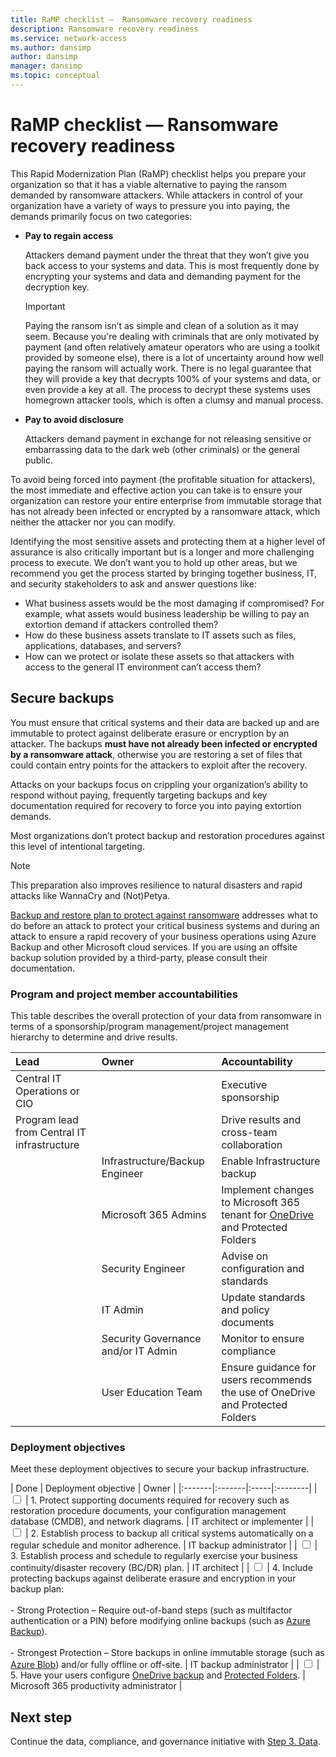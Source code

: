 ```yaml
---
title: RaMP checklist —  Ransomware recovery readiness
description: Ransomware recovery readiness 
ms.service: network-access
ms.author: dansimp
author: dansimp
manager: dansimp
ms.topic: conceptual
---
```


# RaMP checklist —  Ransomware recovery readiness

This Rapid Modernization Plan (RaMP) checklist helps you prepare your organization so that it has a viable alternative to paying the ransom demanded by ransomware attackers. While attackers in control of your organization have a variety of ways to pressure you into paying, the demands primarily focus on two categories:

- **Pay to regain access**

  Attackers demand payment under the threat that they won’t give you back access to your systems and data. This is most frequently done by encrypting your systems and data and demanding payment for the decryption key. 

  >[!Important]
  >Paying the ransom isn’t as simple and clean of a solution as it may seem. Because you're dealing with criminals that are only motivated by payment (and often relatively amateur operators who are using a toolkit provided by someone else), there is a lot of uncertainty around how well paying the ransom will actually work. There is no legal guarantee that they will provide a key that decrypts 100% of your systems and data, or even provide a key at all. The process to decrypt these systems uses homegrown attacker tools, which is often a clumsy and manual process.
  >

- **Pay to avoid disclosure**

   Attackers demand payment in exchange for not releasing sensitive or embarrassing data to the dark web (other criminals) or the general public. 

To avoid being forced into payment (the profitable situation for attackers), the most immediate and effective action you can take is to ensure your organization can restore your entire enterprise from immutable storage that has not already been infected or encrypted by a ransomware attack, which neither the attacker nor you can modify. 

Identifying the most sensitive assets and protecting them at a higher level of assurance is also critically important but is a longer and more challenging process to execute. We don’t want you to hold up other areas, but we recommend you get the process started by bringing together business, IT, and security stakeholders to ask and answer questions like: 

- What business assets would be the most damaging if compromised? For example, what assets would business leadership be willing to pay an extortion demand if attackers controlled them? 
- How do these business assets translate to IT assets such as files, applications, databases, and servers?
- How can we protect or isolate these assets so that attackers with access to the general IT environment can’t access them? 

## Secure backups

You must ensure that critical systems and their data are backed up and are immutable to protect against deliberate erasure or encryption by an attacker. The backups **must have not already been infected or encrypted by a ransomware attack**, otherwise you are restoring a set of files that could contain entry points for the attackers to exploit after the recovery.

Attacks on your backups focus on crippling your organization’s ability to respond without paying, frequently targeting backups and key documentation required for recovery to force you into paying extortion demands. 

Most organizations don’t protect backup and restoration procedures against this level of intentional targeting. 

>[!Note]
>This preparation also improves resilience to natural disasters and rapid attacks like WannaCry and (Not)Petya.
>

[Backup and restore plan to protect against ransomware](/security/compass/backup-plan-to-protect-against-ransomware) addresses what to do before an attack to protect your critical business systems and during an attack to ensure a rapid recovery of your business operations using Azure Backup and other Microsoft cloud services. If you are using an offsite backup solution provided by a third-party, please consult their documentation.

### Program and project member accountabilities

This table describes the overall protection of your data from ransomware in terms of a sponsorship/program management/project management hierarchy to determine and drive results.

| Lead | Owner | Accountability |
|:-------|:-------|:-----|
| Central IT Operations or CIO | | Executive sponsorship |
| Program lead from Central IT infrastructure | | Drive results and cross-team collaboration |
|  | Infrastructure/Backup Engineer | Enable Infrastructure backup |
|  | Microsoft 365 Admins | Implement changes to Microsoft 365 tenant for [OneDrive](/microsoft-365/enterprise/microsoft-365-malware-and-ransomware-protection#sharepoint-online-and-onedrive-for-business-protection-against-ransomware) and Protected Folders |
|  | Security Engineer | Advise on configuration and standards |
|  | IT Admin | Update standards and policy documents |
|  | Security Governance and/or IT Admin | Monitor to ensure compliance |
|  | User Education Team | Ensure guidance for users recommends the use of OneDrive and Protected Folders |

### Deployment objectives

Meet these deployment objectives to secure your backup infrastructure.

| Done | Deployment objective | Owner |
|:-------|:-------|:-----|:--------|
| <input type="checkbox" /> | 1. Protect supporting documents required for recovery such as restoration procedure documents, your configuration management database (CMDB), and network diagrams. | IT architect or implementer |
| <input type="checkbox" /> | 2. Establish process to backup all critical systems automatically on a regular schedule and monitor adherence. | IT backup administrator |
| <input type="checkbox" /> | 3. Establish process and schedule to regularly exercise your business continuity/disaster recovery (BC/DR) plan. | IT architect |
| <input type="checkbox" /> | 4. Include protecting backups against deliberate erasure and encryption in your backup plan: <br><br> - Strong Protection – Require out-of-band steps (such as multifactor authentication or a PIN) before modifying online backups (such as [Azure Backup](/azure/backup/backup-azure-security-feature#prevent-attacks)). <br><br> - Strongest Protection – Store backups in online immutable storage (such as [Azure Blob](/azure/storage/blobs/storage-blob-immutable-storage)) and/or fully offline or off-site.  | IT backup administrator |
| <input type="checkbox" /> | 5. Have your users configure [OneDrive backup](https://support.microsoft.com/office/back-up-your-documents-pictures-and-desktop-folders-with-onedrive-d61a7930-a6fb-4b95-b28a-6552e77c3057) and [Protected Folders](/windows/security/threat-protection/microsoft-defender-atp/controlled-folders).  | Microsoft 365 productivity administrator |


## Next step

Continue the data, compliance, and governance initiative with [Step 3. Data](data-compliance-gov-data.md).

